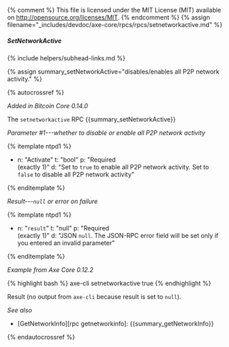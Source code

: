 {% comment %}
This file is licensed under the MIT License (MIT) available on
http://opensource.org/licenses/MIT.
{% endcomment %}
{% assign filename="_includes/devdoc/axe-core/rpcs/rpcs/setnetworkactive.md" %}

##### SetNetworkActive
{% include helpers/subhead-links.md %}

{% assign summary_setNetworkActive="disables/enables all P2P network activity." %}

{% autocrossref %}

*Added in Bitcoin Core 0.14.0*

The `setnetworkactive` RPC {{summary_setNetworkActive}}

*Parameter #1---whether to disable or enable all P2P network activity*

{% itemplate ntpd1 %}
- n: "Activate"
  t: "bool"
  p: "Required<br>(exactly 1)"
  d: "Set to `true` to enable all P2P network activity. Set to `false` to disable all P2P network activity"

{% enditemplate %}

*Result---`null` or error on failure*

{% itemplate ntpd1 %}
- n: "`result`"
  t: "null"
  p: "Required<br>(exactly 1)"
  d: "JSON `null`.  The JSON-RPC error field will be set only if you entered an invalid parameter"

{% enditemplate %}

*Example from Axe Core 0.12.2*

{% highlight bash %}
axe-cli setnetworkactive true
{% endhighlight %}

Result (no output from `axe-cli` because result is set to `null`).

*See also*

* [GetNetworkInfo][rpc getnetworkinfo]: {{summary_getNetworkInfo}}

{% endautocrossref %}
